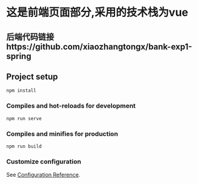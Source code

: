 # 这是前端页面部分,采用的技术栈为vue
## 后端代码链接https://github.com/xiaozhangtongx/bank-exp1-spring

## Project setup
```
npm install
```

### Compiles and hot-reloads for development
```
npm run serve
```

### Compiles and minifies for production
```
npm run build
```

### Customize configuration
See [Configuration Reference](https://cli.vuejs.org/config/).
